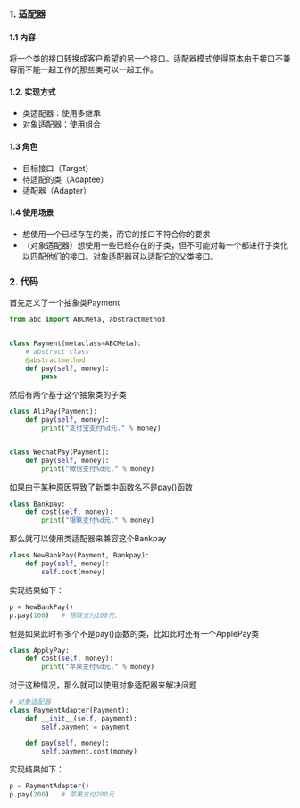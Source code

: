 ### 1. 适配器

#### 1.1 内容

将一个类的接口转换成客户希望的另一个接口。适配器模式使得原本由于接口不兼容而不能一起工作的那些类可以一起工作。

#### 1.2. 实现方式

+ 类适配器：使用多继承
+ 对象适配器：使用组合

#### 1.3 角色

+ 目标接口（Target）
+ 待适配的类（Adaptee）
+ 适配器（Adapter）

#### 1.4 使用场景

+ 想使用一个已经存在的类，而它的接口不符合你的要求
+ （对象适配器）想使用一些已经存在的子类，但不可能对每一个都进行子类化以匹配他们的接口。对象适配器可以适配它的父类接口。



### 2. 代码

首先定义了一个抽象类Payment

```python
from abc import ABCMeta, abstractmethod


class Payment(metaclass=ABCMeta):
    # abstract class
    @abstractmethod
    def pay(self, money):
        pass
```

然后有两个基于这个抽象类的子类

```python
class AliPay(Payment):
    def pay(self, money):
        print("支付宝支付%d元." % money)


class WechatPay(Payment):
    def pay(self, money):
        print("微信支付%d元." % money)
```

如果由于某种原因导致了新类中函数名不是pay()函数

```python
class Bankpay:
    def cost(self, money):
        print("银联支付%d元." % money)
```

那么就可以使用类适配器来兼容这个Bankpay

```python
class NewBankPay(Payment, Bankpay):
    def pay(self, money):
        self.cost(money)
```

实现结果如下：

```python
p = NewBankPay()
p.pay(100)   # 银联支付100元.
```

但是如果此时有多个不是pay()函数的类，比如此时还有一个ApplePay类

```python
class ApplyPay:
    def cost(self, money):
        print("苹果支付%d元." % money)
```

对于这种情况，那么就可以使用对象适配器来解决问题

```python
# 对象适配器
class PaymentAdapter(Payment):
    def __init__(self, payment):
        self.payment = payment

    def pay(self, money):
        self.payment.cost(money)
```

实现结果如下：

```python
p = PaymentAdapter()
p.pay(200)   # 苹果支付200元.
```

